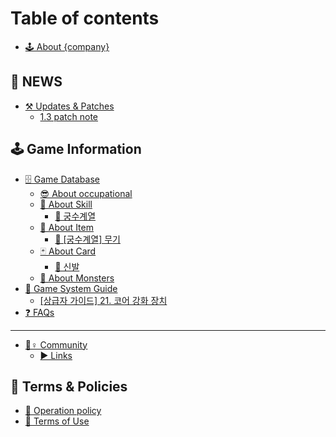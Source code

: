 # Table of contents

* [🕹 About {company}](README.md)

## 📌 NEWS

* [⚒ Updates & Patches](news/updates-and-patches/README.md)
  * [1.3 patch note](news/updates-and-patches/1.3-patch-note.md)

## 🕹 Game Information

* [🗄 Game Database](undefined-1/db/README.md)
  * [😎 About occupational](undefined-1/db/undefined.md)
  * [🎇 About Skill](game-information/game-database/about-skill/README.md)
    * [🏹 궁수계열](<game-information/game-database/about-skill/undefined (1).md>)
  * [🦰 About Item](game-information/game-database/about-item/README.md)
    * [🏹 \[궁수계열\] 무기](game-information/game-database/about-item/undefined.md)
  * [🃏 About Card](game-information/game-database/about-card/README.md)
    * [🥾 신발](game-information/game-database/about-card/undefined.md)
  * [👾 About Monsters](undefined-1/db/undefined-4.md)
* [📓 Game System Guide](game-information/game-system-guide/README.md)
  * [\[상급자 가이드\] 21. 코어 강화 장치](game-information/game-system-guide/21..md)
* [❓ FAQs](game-information/faqs.md)

***

* [🙋♀ Community](community/README.md)
  * [▶ Links](community/links.md)

## 🚩 Terms & Policies

* [📜 Operation policy](<README (1).md>)
* [📃 Terms of Use](undefined/undefined-1.md)
